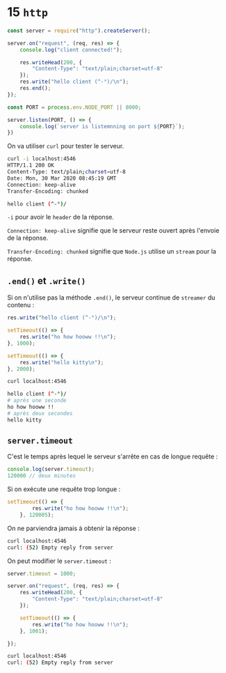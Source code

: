 # 15 `http`

```js
const server = require("http").createServer();

server.on("request", (req, res) => {
    console.log("client connected!");

    res.writeHead(200, {
        "Content-Type": "text/plain;charset=utf-8"
    });
    res.write("hello client (^-°)/\n");
    res.end();
});

const PORT = process.env.NODE_PORT || 8000;

server.listen(PORT, () => {
    console.log(`server is listemnning on port ${PORT}`);
})
```

On va utiliser `curl` pour tester le serveur.

```bash
curl -i localhost:4546
HTTP/1.1 200 OK
Content-Type: text/plain;charset=utf-8
Date: Mon, 30 Mar 2020 08:45:19 GMT
Connection: keep-alive
Transfer-Encoding: chunked

hello client (^-°)/
```

`-i` pour avoir le `header` de la réponse.

`Connection: keep-alive` signifie que le serveur reste ouvert après l'envoie de la réponse.

`Transfer-Encoding: chunked` signifie que `Node.js` utilise un `stream` pour la réponse.

## `.end()` et `.write()`

Si on n'utilise pas la méthode `.end()`, le serveur continue de `streamer` du contenu :

```js
res.write("hello client (^-°)/\n");

setTimeout(() => {
    res.write("ho how hooww !!\n");
}, 1000);

setTimeout(() => {
    res.write("hello kitty\n");
}, 2000);
```

```bash
curl localhost:4546

hello client (^-°)/
# après une seconde
ho how hooww !!
# après deux secondes
hello kitty
```

## `server.timeout`

C'est le temps après lequel le serveur s'arrête en cas de longue requête :

```js
console.log(server.timeout);
120000 // deux minutes
```

Si on exécute une requête trop longue :

```js
setTimeout(() => {
        res.write("ho how hooww !!\n");
    }, 120005);
```

On ne parviendra jamais à obtenir la réponse :

```bash
curl localhost:4546
curl: (52) Empty reply from server
```

On peut modifier le `server.timeout` :

```js
server.timeout = 1000;

server.on("request", (req, res) => {
    res.writeHead(200, {
        "Content-Type": "text/plain;charset=utf-8"
    });

    setTimeout(() => {
        res.write("ho how hooww !!\n");
    }, 1001);

});
```

```bash
curl localhost:4546
curl: (52) Empty reply from server
```


